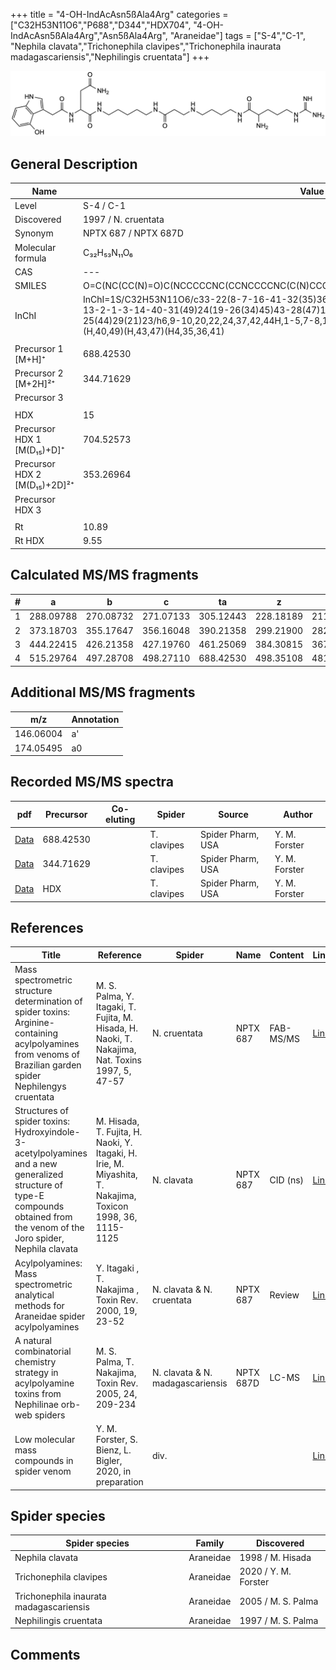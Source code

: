 +++
title = "4-OH-IndAcAsn5ßAla4Arg"
categories = ["C32H53N11O6","P688","D344","HDX704",
"4-OH-IndAcAsn5ßAla4Arg","Asn5ßAla4Arg",
"Araneidae"]
tags = ["S-4","C-1",
"Nephila clavata","Trichonephila clavipes","Trichonephila inaurata madagascariensis","Nephilingis cruentata"]
+++

![](/img/4-OH-IndAcAsn5bAla4Arg.png)

## General Description

| Name                         | Value                |
|------------------------------|----------------------|
| Level                        | S-4 / C-1                    |
| Discovered                   | 1997 / N. cruentata  |
| Synonym                      | NPTX 687 / NPTX 687D |
| Molecular formula            | C₃₂H₅₃N₁₁O₆          |
| CAS                          | ---                  |
| SMILES | O=C(NC(CC(N)=O)C(NCCCCCNC(CCNCCCCNC(C(N)CCCNC(N)=N)=O)=O)=O)CC1=CNC2=C1C(O)=CC=C2  |
| InChI  | InChI=1S/C32H53N11O6/c33-22(8-7-16-41-32(35)36)30(48)39-15-5-4-12-37-17-11-27(46)38-13-2-1-3-14-40-31(49)24(19-26(34)45)43-28(47)18-21-20-42-23-9-6-10-25(44)29(21)23/h6,9-10,20,22,24,37,42,44H,1-5,7-8,11-19,33H2,(H2,34,45)(H,38,46)(H,39,48)(H,40,49)(H,43,47)(H4,35,36,41)  |
|                              |                      |
| Precursor 1 [M+H]⁺           | 688.42530            |
| Precursor 2 [M+2H]²⁺         | 344.71629            |
| Precursor 3                  |                      |
|                              |                      |
| HDX                          | 15                   |
| Precursor HDX 1 [M(D₁₅)+D]⁺   | 704.52573            |
| Precursor HDX 2 [M(D₁₅)+2D]²⁺ | 353.26964            |
| Precursor HDX 3              |                      |
|                              |                      |
| Rt                           | 10.89                     |
| Rt HDX                       | 9.55                     |

## Calculated MS/MS fragments

| # | a         | b         | c         | ta        | z         | y         | tz        |
|---|-----------|-----------|-----------|-----------|-----------|-----------|-----------|
| 1 | 288.09788 | 270.08732 | 271.07133 | 305.12443 | 228.18189 | 211.15534 | 245.20844 |
| 2 | 373.18703 | 355.17647 | 356.16048 | 390.21358 | 299.21900 | 282.19245 | 316.24555 |
| 3 | 444.22415 | 426.21358 | 427.19760 | 461.25069 | 384.30815 | 367.28160 | 401.33470 |
| 4 | 515.29764 | 497.28708 | 498.27110 | 688.42530 | 498.35108 | 481.32453 | 515.37763 |

## Additional MS/MS fragments

| m/z       | Annotation |
|-----------|------------|
| 146.06004    | a'   |
| 174.05495    | a0   |

## Recorded MS/MS spectra

| pdf | Precursor | Co-eluting | Spider | Source | Author |
|-----|-----------|------------|--------|--------|--------|
| [Data](/pdf/N-clavipes/688_4-OH-IndAcAsn5bAla4Arg_Nc.pdf) | 688.42530 |           | T. clavipes| Spider Pharm, USA | Y. M. Forster |
| [Data](/pdf/N-clavipes/688_4-OH-IndAcAsn5bAla4Arg_Nc_2.pdf) | 344.71629 |           | T. clavipes| Spider Pharm, USA | Y. M. Forster |
| [Data](/pdf/N-clavipes/688_4-OH-IndAcAsn5bAla4Arg_Nc_HDX.pdf) | HDX |           | T. clavipes| Spider Pharm, USA | Y. M. Forster |

## References

| Title                                                                                                                                                                         | Reference                                                                                                   | Spider                           | Name      | Content   | Link                                                                                                               |
|-------------------------------------------------------------------------------------------------------------------------------------------------------------------------------|-------------------------------------------------------------------------------------------------------------|----------------------------------|-----------|-----------|--------------------------------------------------------------------------------------------------------------------|
| Mass spectrometric structure determination of spider toxins: Arginine-containing acylpolyamines from venoms of Brazilian garden spider Nephilengys cruentata                  | M. S. Palma, Y. Itagaki, T. Fujita, M. Hisada, H. Naoki, T. Nakajima, Nat. Toxins 1997, 5, 47-57            | N. cruentata                     | NPTX 687  | FAB-MS/MS | [Link](https://onlinelibrary.wiley.com/doi/abs/10.1002/%28SICI%29%281997%295%3A2%3C47%3A%3AAID-NT1%3E3.0.CO%3B2-X) |
| Structures of spider toxins: Hydroxyindole-3-acetylpolyamines and a new generalized structure of type-E compounds obtained from the venom of the Joro spider, Nephila clavata | M. Hisada, T. Fujita, H. Naoki, Y. Itagaki, H. Irie, M. Miyashita, T. Nakajima, Toxicon 1998, 36, 1115-1125 | N. clavata                       | NPTX 687  | CID (ns)  | [Link](https://www.sciencedirect.com/science/article/pii/S0041010198000865)                                        |
| Acylpolyamines: Mass spectrometric analytical methods for Araneidae spider acylpolyamines                                                                                     | Y. Itagaki , T. Nakajima , Toxin Rev. 2000, 19, 23-52                                                       | N. clavata & N. cruentata        | NPTX 687  | Review    | [Link](https://www.tandfonline.com/doi/abs/10.1081/TXR-100100314)                                                  |
| A natural combinatorial chemistry strategy in acylpolyamine toxins from Nephilinae orb-web spiders                                                                            | M. S. Palma, T. Nakajima, Toxin Rev. 2005, 24, 209-234                                                      | N. clavata & N. madagascariensis | NPTX 687D | LC-MS     | [Link](https://www.tandfonline.com/doi/abs/10.1081/TXR-200057857)                                                  |
| Low molecular mass compounds in spider venom      | Y. M. Forster, S. Bienz, L. Bigler, 2020, in preparation          | div.       |   |   | [Link](unknown) |

## Spider species

| Spider species                    | Family    | Discovered         |
|-----------------------------------|-----------|--------------------|
| Nephila clavata                   | Araneidae | 1998 / M. Hisada   |
| Trichonephila clavipes | Araneidae | 2020 / Y. M. Forster |
| Trichonephila inaurata madagascariensis | Araneidae | 2005 / M. S. Palma |
| Nephilingis cruentata             | Araneidae | 1997 / M. S. Palma |

## Comments